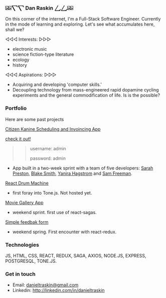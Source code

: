### ⍄⍄⎲⎲ Dan Raskin ⎳⎳⍄⍄
On this corner of the internet, I'm a Full-Stack Software Engineer. Currently in the mode of learning and exploring. Let's see what accumulates here, shall we?

◁◁◁ Interests: ▷▷▷
  - electronic music
  - science fiction-type literature
  - ecology
  - history
 
◁◁◁ Aspirations: ▷▷▷
  - Acquiring and developing 'computer skills.'
  - Decoupling technology from mass-engineered rapid dopamine cycling experiments and the general commodification of life. Is is the possible?

### Portfolio
<!--
Current project: Scheduling and invoicing app for dog-walking company
- very practical!
-->
Here are some past projects

[Citizen Kanine Scheduling and Invoincing App](https://github.com/danraskin/citizen-kanine-demo)

[check it out!](http://citizen-kanine-demo.herokuapp.com)
>>username: admin
>>
>>password: admin
- App built in a two-week sprint with a team of five developers: [Sarah Preston](https://github.com/seprest1), [Blake Smith](https://github.com/blakesmithmn), [Yanira Hagstrom](https://github.com/YaniraHagstrom) and [Sam Freeman](https://github.com/sam-c-freeman).

[React Drum Machine](https://github.com/danraskin/rhythm-sequencer-solo-project)
- first foray into Tone.js. Not hosted yet.

[Movie Gallery App](https://github.com/danraskin/weekend-movies-sagas)
- weekend sprint. first use of react-sagas.

[Simple feedbak form](https://github.com/danraskin/weekend-redux-feedback-loop)
- weekend spring. First encounter with react-redux.

### Technologies
JS, HTML, CSS, REACT, REDUX, SAGA, AXIOS, NODE.JS, EXPRESS, POSTGRESQL, TONE.JS.

### Get in touch
* Email: danieltraskin@gmail.com
* Linkedin: http://linkedin.com/in/danieltraskin
